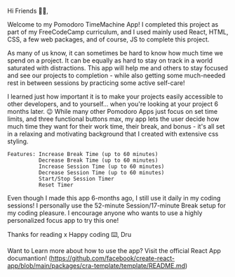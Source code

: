 Hi Friends 👋🏾, 

Welcome to my Pomodoro TimeMachine App! I completed this project as part of my FreeCodeCamp curriculum, and I used mainly used React, HTML, CSS, a few web packages, and of course, JS to complete this project.

As many of us know, it can sometimes be hard to know how much time we spend on a project. It can be equally as hard to stay on track in a world saturated with distractions. This app will help me and others to stay focused and see our projects to completion - while also getting some much-needed rest in between sessions by practicing some active self-care! 

I learned just how important it is to make your projects easily accessible to other developers, and to yourself... when you're looking at your project 6 months later. 😉 While many other Pomodoro Apps just focus on set time limits, and three functional buttons max, my app lets the user decide how much time they want for their work time, their break, and bonus - it's all set in a relaxing and motivating background that I created with extensive css styling. 

    Features: Increase Break Time (up to 60 minutes)
              Decrease Break Time (up to 60 minutes)
              Increase Session Time (up to 60 minutes)
              Decrease Session Time (up to 60 minutes)
              Start/Stop Session Timer
              Reset Timer

Even though I made this app 6-months ago, I still use it daily in my coding sessions! I personally use the 52-minute Session/17-minute Break setup for my coding pleasure. I encourage anyone who wants to use a highly personalized focus app to try this one!


Thanks for reading x Happy coding ⌨️,
Dru




Want to Learn more about how to use the app? Visit the official React App documantion! 
(https://github.com/facebook/create-react-app/blob/main/packages/cra-template/template/README.md)

